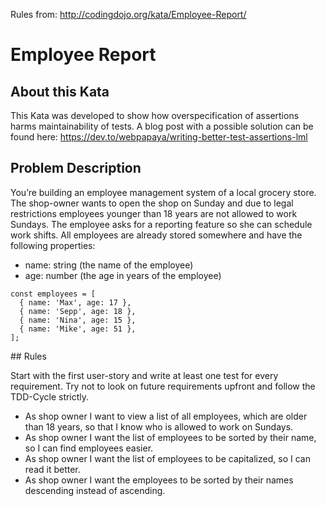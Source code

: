 Rules from: http://codingdojo.org/kata/Employee-Report/

# Employee Report

## About this Kata

This Kata was developed to show how overspecification of assertions harms maintainability of tests. A blog post with a possible solution can be found here: https://dev.to/webpapaya/writing-better-test-assertions-lml

## Problem Description

You’re building an employee management system of a local grocery store. The shop-owner wants to open the shop on Sunday and due to legal restrictions employees younger than 18 years are not allowed to work Sundays. The employee asks for a reporting feature so she can schedule work shifts. All employees are already stored somewhere and have the following properties:

  - name: string (the name of the employee)
  - age: number (the age in years of the employee)

```
const employees = [
  { name: 'Max', age: 17 },
  { name: 'Sepp', age: 18 },
  { name: 'Nina', age: 15 },
  { name: 'Mike', age: 51 },
];
```

## Rules

Start with the first user-story and write at least one test for every requirement. Try not to look on future requirements upfront and follow the TDD-Cycle strictly.

  - As shop owner I want to view a list of all employees, which are older than 18 years, so that I know who is allowed to work on Sundays.
  - As shop owner I want the list of employees to be sorted by their name, so I can find employees easier.
  - As shop owner I want the list of employees to be capitalized, so I can read it better.
  - As shop owner I want the employees to be sorted by their names descending instead of ascending.

